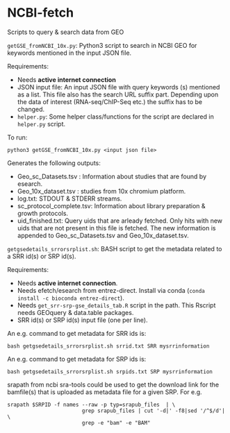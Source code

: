# NCBI-fetch
Scripts to query &amp; search data from GEO

`getGSE_fromNCBI_10x.py`: Python3 script to search in NCBI GEO for keywords 
mentioned in the input JSON file.

Requirements:
- Needs **active internet connection**
- JSON input file: An input JSON file with query keywords (s) mentioned as a list. 
This file also has the search URL suffix part. Depending upon the data of interest 
(RNA-seq/ChIP-Seq etc.) the suffix has to be changed.
- `helper.py`: Some helper class/functions for the script are declared 
in `helper.py` script.

To run:
```
python3 getGSE_fromNCBI_10x.py <input json file>
```


Generates the following outputs:
 - Geo_sc_Datasets.tsv : Information about studies that are found by esearch.
 - Geo_10x_dataset.tsv : studies from 10x chromium platform.
 - log.txt: STDOUT &amp; STDERR streams.
 - sc_protocol_complete.tsv: Information about library preparation & growth protocols.
 - uid_finished.txt: Query uids that are arleady fetched. 
 Only hits with new uids that are not present in this file is fetched. The new 
 information is appended to Geo_sc_Datasets.tsv and Geo_10x_dataset.tsv.

`getgsedetails_srrorsrplist.sh`: BASH script to get the metadata related to 
a SRR id(s) or SRP id(s). 

Requirements:
- Needs **active internet connection**.
- Needs efetch/esearch from entrez-direct. 
Install via conda (```conda install -c bioconda entrez-direct```).
- Needs `get_srr-srp-gse_details_tab.R` script in the path. This Rscript 
needs GEOquery &amp; data.table packages.
- SRR id(s) or SRP id(s) input file (one per line).

An e.g. command to get metadata for SRR ids is:
```
bash getgsedetails_srrorsrplist.sh srrid.txt SRR mysrrinformation
```

An e.g. command to get metadata for SRP ids is:
```
bash getgsedetails_srrorsrplist.sh srpids.txt SRP mysrrinformation
```
srapath from ncbi sra-tools could be used to get the download link for the bamfile(s) that is uploaded as metadata file for a given SRP. For e.g.
```
srapath $SRPID -f names --raw -p typ=srapub_files  | \
                        grep srapub_files | cut '-d|' -f8|sed '/^$/d'| \
                        grep -e "bam" -e "BAM"
``` 
<!---
get10xnewLibs.sh takes the output files and find new 10x studies that are not present in our collection
-->
